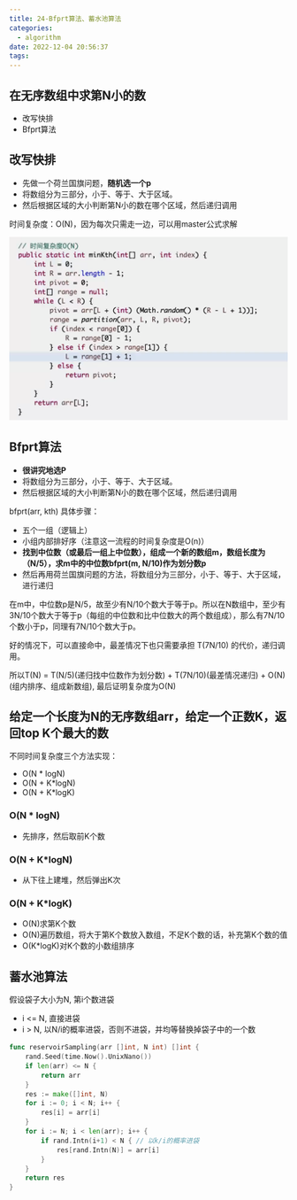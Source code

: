 ```yaml
---
title: 24-Bfprt算法、蓄水池算法
categories:
  - algorithm
date: 2022-12-04 20:56:37
tags:
---
```


## 在无序数组中求第N小的数
- 改写快排
- Bfprt算法

## 改写快排
- 先做一个荷兰国旗问题，**随机选一个p**
- 将数组分为三部分，小于、等于、大于区域。
- 然后根据区域的大小判断第N小的数在哪个区域，然后递归调用

时间复杂度：O(N)，因为每次只需走一边，可以用master公式求解

![](24-Bfprt算法、蓄水池算法/2022-12-04-21-11-11.png)

## Bfprt算法

- **很讲究地选P**
- 将数组分为三部分，小于、等于、大于区域。
- 然后根据区域的大小判断第N小的数在哪个区域，然后递归调用

bfprt(arr, kth)
具体步骤：
- 五个一组（逻辑上）
- 小组内部排好序（注意这一流程的时间复杂度是O(n)）
- **找到中位数（或最后一组上中位数），组成一个新的数组m，数组长度为（N/5），求m中的中位数bfprt(m, N/10)作为划分数p**
- 然后再用荷兰国旗问题的方法，将数组分为三部分，小于、等于、大于区域，进行递归

在m中，中位数p是N/5，故至少有N/10个数大于等于p。所以在N数组中，至少有3N/10个数大于等于p（每组的中位数和比中位数大的两个数组成），那么有7N/10个数小于p，同理有7N/10个数大于p。 

好的情况下，可以直接命中，最差情况下也只需要承担 T(7N/10) 的代价，递归调用。

所以T(N) = T(N/5)(递归找中位数作为划分数) + T(7N/10)(最差情况递归) + O(N)(组内排序、组成新数组), 最后证明复杂度为O(N)


## 给定一个长度为N的无序数组arr，给定一个正数K，返回top K个最大的数
不同时间复杂度三个方法实现：

- O(N * logN)
- O(N + K*logN)
- O(N + K*logK)

### O(N * logN)
- 先排序，然后取前K个数

### O(N + K*logN)
- 从下往上建堆，然后弹出K次

### O(N + K*logK)
- O(N)求第K个数
- O(N)遍历数组，将大于第K个数放入数组，不足K个数的话，补充第K个数的值
- O(K*logK)对K个数的小数组排序



## 蓄水池算法
假设袋子大小为N, 第i个数进袋
- i <= N, 直接进袋
- i > N, 以N/i的概率进袋，否则不进袋，并均等替换掉袋子中的一个数

```go
func reservoirSampling(arr []int, N int) []int {
    rand.Seed(time.Now().UnixNano())
    if len(arr) <= N {
        return arr
    }
    res := make([]int, N)
    for i := 0; i < N; i++ {
        res[i] = arr[i]
    }
    for i := N; i < len(arr); i++ {
        if rand.Intn(i+1) < N { // 以k/i的概率进袋
            res[rand.Intn(N)] = arr[i]
        }
    }
    return res
}
```
